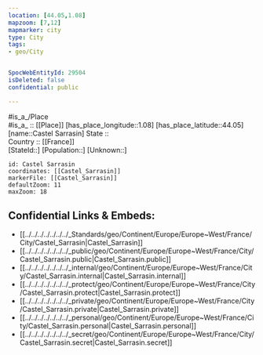 ```yaml
---
location: [44.05,1.08] 
mapzoom: [7,12] 
mapmarker: city 
type: City
tags:
- geo/City


SpocWebEntityId: 29504
isDeleted: false
confidential: public

---
```

#is_a_/Place  
#is_a_ :: [[Place]] 
[has_place_longitude::1.08] 
[has_place_latitude::44.05] 
[name::Castel Sarrasin] 
State ::  
Country :: [[France]]  
[StateId::] 
[Population::] 
[Unknown::] 


```leaflet
id: Castel Sarrasin
coordinates: [[Castel_Sarrasin]] 
markerFile: [[Castel_Sarrasin]] 
defaultZoom: 11 
maxZoom: 18
```


## Confidential Links & Embeds: 
- [[../../../../../../../_Standards/geo/Continent/Europe/Europe~West/France/City/Castel_Sarrasin|Castel_Sarrasin]] 
- [[../../../../../../../_public/geo/Continent/Europe/Europe~West/France/City/Castel_Sarrasin.public|Castel_Sarrasin.public]] 
- [[../../../../../../../_internal/geo/Continent/Europe/Europe~West/France/City/Castel_Sarrasin.internal|Castel_Sarrasin.internal]] 
- [[../../../../../../../_protect/geo/Continent/Europe/Europe~West/France/City/Castel_Sarrasin.protect|Castel_Sarrasin.protect]] 
- [[../../../../../../../_private/geo/Continent/Europe/Europe~West/France/City/Castel_Sarrasin.private|Castel_Sarrasin.private]] 
- [[../../../../../../../_personal/geo/Continent/Europe/Europe~West/France/City/Castel_Sarrasin.personal|Castel_Sarrasin.personal]] 
- [[../../../../../../../_secret/geo/Continent/Europe/Europe~West/France/City/Castel_Sarrasin.secret|Castel_Sarrasin.secret]] 

